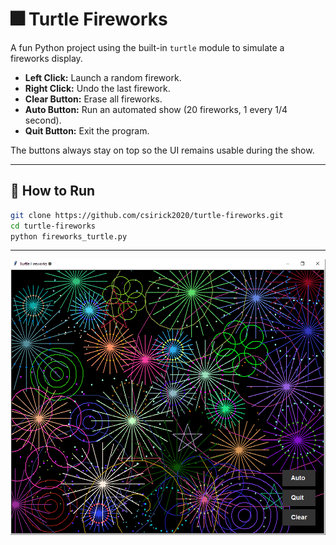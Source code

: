 # 🎆 Turtle Fireworks

A fun Python project using the built-in `turtle` module to simulate a fireworks display.

- **Left Click:** Launch a random firework.
- **Right Click:** Undo the last firework.
- **Clear Button:** Erase all fireworks.
- **Auto Button:** Run an automated show (20 fireworks, 1 every 1/4 second).
- **Quit Button:** Exit the program.

The buttons always stay on top so the UI remains usable during the show.

---

## 🚀 How to Run
```bash
git clone https://github.com/csirick2020/turtle-fireworks.git
cd turtle-fireworks
python fireworks_turtle.py
```

---

![Turtle Fireworks Screenshot](./turtle_fireworks_program.PNG)
